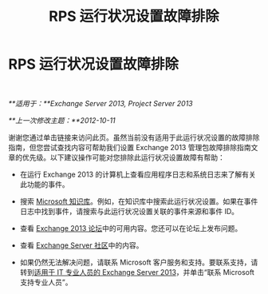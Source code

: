 ﻿---
title: RPS 运行状况设置故障排除
TOCTitle: RPS 运行状况设置故障排除
ms:assetid: a46c6c37-e7de-4c86-aa10-55c11f2f29cb
ms:mtpsurl: https://technet.microsoft.com/zh-cn/library/ms.exch.scom.rps(v=EXCHG.150)
ms:contentKeyID: 54652346
ms.date: 10/08/2015
mtps_version: v=EXCHG.150
ms.translationtype: HT
---

# RPS 运行状况设置故障排除

 

_**适用于：**Exchange Server 2013, Project Server 2013_

_**上一次修改主题：**2012-10-11_

谢谢您通过单击链接来访问此页。虽然当前没有适用于此运行状况设置的故障排除指南，但您尝试查找内容可帮助我们设置 Exchange 2013 管理包故障排除指南文章的优先级。以下建议操作可能对您排除此运行状况设置故障有帮助：

  - 在运行 Exchange 2013 的计算机上查看应用程序日志和系统日志来了解有关此功能的事件。

  - 搜索 [Microsoft 知识库](http://go.microsoft.com/fwlink/p/?linkid=18175)。例如，在知识库中搜索此运行状况设置。如果在事件日志中找到事件，请搜索与此运行状况设置关联的事件来源和事件 ID。

  - 查看 [Exchange 2013 论坛](http://go.microsoft.com/fwlink/p/?linkid=257903)中的可用内容。您还可以在论坛上发布问题。

  - 查看 [Exchange Server 社区](http://go.microsoft.com/fwlink/p/?linkid=14927)中的内容。

  - 如果仍然无法解决问题，请联系 Microsoft 客户服务和支持。要联系支持，请转到[适用于 IT 专业人员的 Exchange Server 2013](http://go.microsoft.com/fwlink/p/?linkid=402506)，并单击“联系 Microsoft 支持专业人员”。

